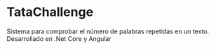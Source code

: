 # TataChallenge

Sistema para comprobar el número de palabras repetidas en un texto.
Desarrollado en .Net Core y Angular
